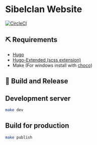# Sibelclan Website

[![CircleCI](https://circleci.com/gh/sibelclan-es/web-sibelclan/tree/master.svg?style=svg)](https://circleci.com/gh/sibelclan-es/web-sibelclan/tree/master)

## :pick: Requirements

- [Hugo](https://gohugo.io/getting-started/installing/)
- [Hugo-Extended (scss extension)](https://gohugo.io/getting-started/installing/#chocolatey-windows)
- Make (For windows install with [choco](https://community.chocolatey.org/packages/make))

## :rocket: Build and Release

## Development server

```sh
make dev
```

## Build for production

```sh
make publish
```
